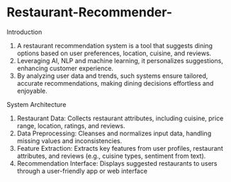 # Restaurant-Recommender-
Introduction 
1. A restaurant recommendation system is a tool that suggests dining options based on user preferences, location, cuisine, and reviews.
2. Leveraging AI, NLP and machine learning, it personalizes suggestions, enhancing customer experience.
3. By analyzing user data and trends, such systems ensure tailored, accurate recommendations, making dining decisions effortless and enjoyable.


System Architecture
1. Restaurant Data: Collects restaurant attributes, including cuisine, price range, location, ratings, and reviews.
2. Data Preprocessing: Cleanses and normalizes input data, handling missing values and inconsistencies.
3. Feature Extraction: Extracts key features from user profiles, restaurant attributes, and reviews (e.g., cuisine types, sentiment from text).
4. Recommendation Interface: Displays suggested restaurants to users through a user-friendly app or web interface


